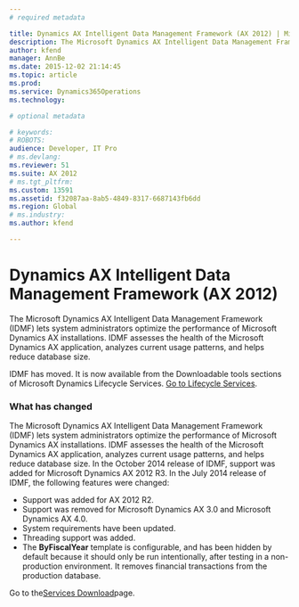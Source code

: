 ```yaml
---
# required metadata

title: Dynamics AX Intelligent Data Management Framework (AX 2012) | Microsoft Docs
description: The Microsoft Dynamics AX Intelligent Data Management Framework (IDMF) lets system administrators optimize the performance of Microsoft Dynamics AX installations. IDMF assesses the health of the Microsoft Dynamics AX application, analyzes current usage patterns, and helps reduce database size.
author: kfend
manager: AnnBe
ms.date: 2015-12-02 21:14:45
ms.topic: article
ms.prod: 
ms.service: Dynamics365Operations
ms.technology: 

# optional metadata

# keywords: 
# ROBOTS: 
audience: Developer, IT Pro
# ms.devlang: 
ms.reviewer: 51
ms.suite: AX 2012
# ms.tgt_pltfrm: 
ms.custom: 13591
ms.assetid: f32087aa-8ab5-4849-8317-6687143fb6dd
ms.region: Global
# ms.industry: 
ms.author: kfend

---
```


# Dynamics AX Intelligent Data Management Framework (AX 2012)

The Microsoft Dynamics AX Intelligent Data Management Framework (IDMF) lets system administrators optimize the performance of Microsoft Dynamics AX installations. IDMF assesses the health of the Microsoft Dynamics AX application, analyzes current usage patterns, and helps reduce database size.

IDMF has moved. It is now available from the Downloadable tools sections of Microsoft Dynamics Lifecycle Services. [Go to Lifecycle Services](https://lcs.dynamics.com).

### What has changed

The Microsoft Dynamics AX Intelligent Data Management Framework (IDMF) lets system administrators optimize the performance of Microsoft Dynamics AX installations. IDMF assesses the health of the Microsoft Dynamics AX application, analyzes current usage patterns, and helps reduce database size. In the October 2014 release of IDMF, support was added for Microsoft Dynamics AX 2012 R3. In the July 2014 release of IDMF, the following features were changed:

-   Support was added for AX 2012 R2.
-   Support was removed for Microsoft Dynamics AX 3.0 and Microsoft Dynamics AX 4.0.
-   System requirements have been updated.
-   Threading support was added.
-   The **ByFiscalYear** template is configurable, and has been hidden by default because it should only be run intentionally, after testing in a non-production environment. It removes financial transactions from the production database.

Go to the[Services Download](http://go.microsoft.com/fwlink/?LinkID=228149)page.



